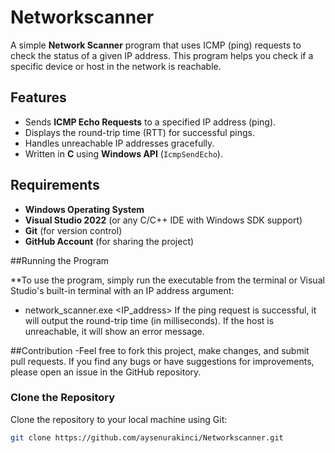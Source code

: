 # Networkscanner


A simple **Network Scanner** program that uses ICMP (ping) requests to check the status of a given IP address. This program helps you check if a specific device or host in the network is reachable.

## Features
- Sends **ICMP Echo Requests** to a specified IP address (ping).
- Displays the round-trip time (RTT) for successful pings.
- Handles unreachable IP addresses gracefully.
- Written in **C** using **Windows API** (`IcmpSendEcho`).

## Requirements
- **Windows Operating System**
- **Visual Studio 2022** (or any C/C++ IDE with Windows SDK support)
- **Git** (for version control)
- **GitHub Account** (for sharing the project)

##Running the Program

**To use the program, simply run the executable from the terminal or Visual Studio's built-in terminal with an IP address argument:
- network_scanner.exe <IP_address>
If the ping request is successful, it will output the round-trip time (in milliseconds). If the host is unreachable, it will show an error message.

##Contribution
-Feel free to fork this project, make changes, and submit pull requests. If you find any bugs or have suggestions for improvements, please open an issue in the GitHub repository.
### Clone the Repository
Clone the repository to your local machine using Git:
```bash
git clone https://github.com/aysenurakinci/Networkscanner.git

